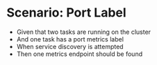 # Scenario: Port Label

- Given that two tasks are running on the cluster
- And one task has a port metrics label
- When service discovery is attempted
- Then one metrics endpoint should be found

